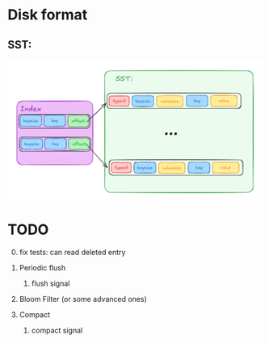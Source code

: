 # Disk format
## SST:
![alt text](sst.png)


# TODO
0. fix tests: can read deleted entry

1. Periodic flush
   1. flush signal
2. Bloom Filter (or some advanced ones)
3. Compact
   1. compact signal
